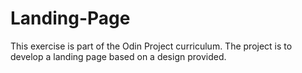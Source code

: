 # Landing-Page
This exercise is part of the Odin Project curriculum. The project is to develop a landing page based on a design provided.
